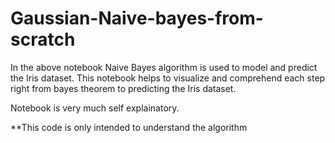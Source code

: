 # Gaussian-Naive-bayes-from-scratch

In the above notebook Naive Bayes algorithm is used to model and predict the Iris dataset. This notebook helps to visualize and comprehend each step right from bayes theorem to predicting the Iris dataset.   

Notebook is very much self explainatory.


**This code is only intended to understand the algorithm 
